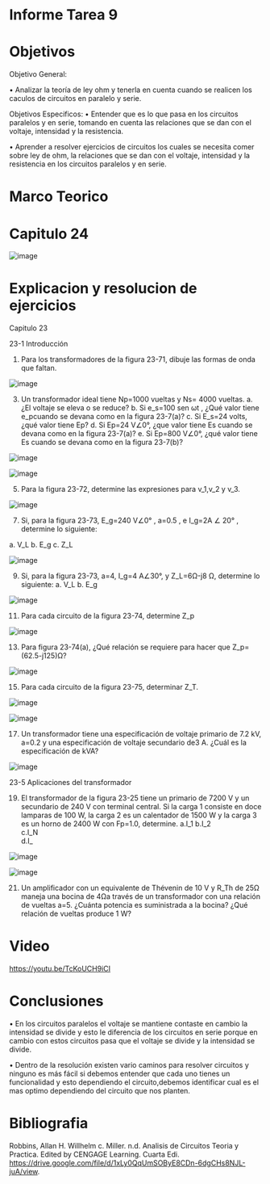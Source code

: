 
# Informe Tarea 9

# Objetivos


Objetivo General:


• Analizar la teoría de ley ohm y tenerla en cuenta cuando se realicen los caculos de circuitos en paralelo y serie.

Objetivos Especificos:
• Entender que es lo que pasa en los circuitos paralelos y en serie, tomando en cuenta las relaciones que se dan con el voltaje, intensidad y la resistencia.

• Aprender a resolver ejercicios de circuitos los cuales se necesita comer sobre ley de ohm, la relaciones que se dan con el voltaje, intensidad y la resistencia en los circuitos paralelos y en serie.

# Marco Teorico


 #    Capitulo 24
 
 ![image](https://user-images.githubusercontent.com/84412132/132618229-966581f2-1442-46bb-af27-f407f8fa933f.png)


# Explicacion y resolucion de ejercicios

Capitulo 23

23-1 Introducción

1. Para los transformadores de la figura 23-71, dibuje las formas de onda que
faltan.

![image](https://user-images.githubusercontent.com/84412132/132618451-73911920-7466-4371-99f2-d3f355ef97bf.png)


3. Un transformador ideal tiene Np=1000 vueltas y Ns= 4000 vueltas.
a. ¿El voltaje se eleva o se reduce?
b. Si e_s=100 sen ωt , ¿Qué valor tiene e_pcuando se devana como en la figura
23-7(a)?
c. Si E_s=24 volts, ¿qué valor tiene Ep?
d. Si Ep=24 V∠0°, ¿que valor tiene Es cuando se devana como en la figura
23-7(a)?
e. Si Ep=800 V∠0°, ¿qué valor tiene Es cuando se devana como en la figura
23-7(b)?


![image](https://user-images.githubusercontent.com/84412132/132618579-a8800b46-7656-449a-b4d4-5b027b6034d0.png)


![image](https://user-images.githubusercontent.com/84412132/132618593-8bf5d888-d60a-4bc6-bdee-661fa8bd26ae.png)


5. Para la figura 23-72, determine las expresiones para v_1,v_2  y v_3.

![image](https://user-images.githubusercontent.com/84412132/132618633-e954d8a9-dfb2-4af0-a2e5-19b77833d0eb.png)


7.  Si, para la figura 23-73, E_g=240 V∠0° , a=0.5 , e  I_g=2A ∠ 20° , determine lo siguiente:

a. V_L
b. E_g
c. Z_L

![image](https://user-images.githubusercontent.com/84412132/132618765-62061215-ed1b-4ad6-8537-2ba308948913.png)


9. Si, para la figura 23-73, a=4, I_g=4 A∠30°, y Z_L=6Ω-j8 Ω, determine lo siguiente:
a. V_L
b. E_g


![image](https://user-images.githubusercontent.com/84412132/132618817-136fa6c5-7aef-401e-81df-1b31dec94632.png)


11. Para cada circuito de la figura 23-74, determine Z_p

![image](https://user-images.githubusercontent.com/84412132/132618879-35909fa7-d639-4425-9905-7c26cd64b145.png)


13. Para figura 23-74(a), ¿Qué relación se requiere para hacer que Z_p=(62.5-j125)Ω?

![image](https://user-images.githubusercontent.com/84412132/132618914-e17c6717-343f-48dc-829b-c3c89ae7fe19.png)


15. Para cada circuito de la figura 23-75, determinar Z_T.

![image](https://user-images.githubusercontent.com/84412132/132619014-13a07542-90eb-4ef7-83c7-8accefb2d1d6.png)

![image](https://user-images.githubusercontent.com/84412132/132619062-11868690-17dc-48ab-9b15-2ccd83318c91.png)


17. Un transformador tiene una especificación de voltaje primario de 7.2 kV, a=0.2 y una especificación de voltaje secundario de3 A. ¿Cuál es la especificación de kVA? 


![image](https://user-images.githubusercontent.com/84412132/132619154-1fc48a61-fe84-49ef-b456-d7eb08f6aafd.png)


23-5 Aplicaciones del transformador


19. El transformador de la figura 23-25 tiene un primario de 7200 V y un secundario
de 240 V con terminal central. Si la carga 1 consiste en doce lamparas
de 100 W, la carga 2 es un calentador de 1500 W y la carga 3 es un horno de
2400 W con Fp=1.0, determine.
a.I_1
 b.I_2  
c.I_N  
d.I_

![image](https://user-images.githubusercontent.com/84412132/132619245-e6d338f3-551f-406a-a87b-ec32d70f377a.png)

![image](https://user-images.githubusercontent.com/84412132/132619264-d7280076-069e-4988-921d-9f60df42eec3.png)


21. Un amplificador con un equivalente de Thévenin de 10 V y R_Th de 25Ω maneja una bocina de 4Ωa través de un transformador con una relación de vueltas a=5. ¿Cuánta potencia es suministrada a la bocina? ¿Qué relación de vueltas produce 1 W?




# Video

https://youtu.be/TcKoUCH9iCI

# Conclusiones

• En los circuitos paralelos el voltaje se mantiene contaste en cambio la intensidad se divide y esto le diferencia de los circuitos en serie porque en cambio con estos circuitos pasa que el voltaje se divide y la intensidad se divide.

• Dentro de la resolución existen vario caminos para resolver circuitos y ninguno es más fácil si debemos entender que cada uno tienes un funcionalidad y esto dependiendo el circuito,debemos identificar cual es el mas optimo dependiendo del circuito que nos planten.

# Bibliografia 


Robbins, Allan H. Willhelm c. Miller. n.d. Analisis de Circuitos Teoria y Practica. Edited by CENGAGE Learning. Cuarta Edi. https://drive.google.com/file/d/1xLy0QqUmSOByE8CDn-6dgCHs8NJL-juA/view.
